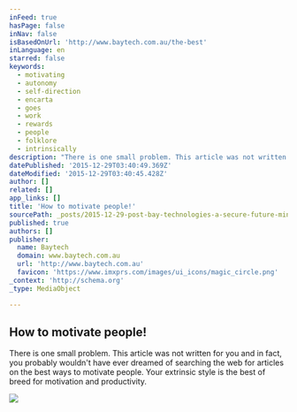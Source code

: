 ```yaml
---
inFeed: true
hasPage: false
inNav: false
isBasedOnUrl: 'http://www.baytech.com.au/the-best'
inLanguage: en
starred: false
keywords:
  - motivating
  - autonomy
  - self-direction
  - encarta
  - goes
  - work
  - rewards
  - people
  - folklore
  - intrinsically
description: "There is one small problem. This article was not written for you and in fact, you probably wouldn't have ever dreamed of searching the web for articles on the best ways to motivate people. Your extrinsic style is the best of breed for motivation and productivity."
datePublished: '2015-12-29T03:40:49.369Z'
dateModified: '2015-12-29T03:40:45.428Z'
author: []
related: []
app_links: []
title: 'How to motivate people!'
sourcePath: _posts/2015-12-29-post-bay-technologies-a-secure-future-mincor-ciram.md
published: true
authors: []
publisher:
  name: Baytech
  domain: www.baytech.com.au
  url: 'http://www.baytech.com.au'
  favicon: 'https://www.imxprs.com/images/ui_icons/magic_circle.png'
_context: 'http://schema.org'
_type: MediaObject

---
```

<article style=""><h1>How to motivate people!</h1><p>There is one small problem. This article was not written for you and in fact, you probably wouldn't have ever dreamed of searching the web for articles on the best ways to motivate people. Your extrinsic style is the best of breed for motivation and productivity.</p><img src="https://s3-us-west-2.amazonaws.com/the-grid-img/p/818d5af6dd82e4ea97908b9e784e7a7e53fa662c.jpg" /></article>
